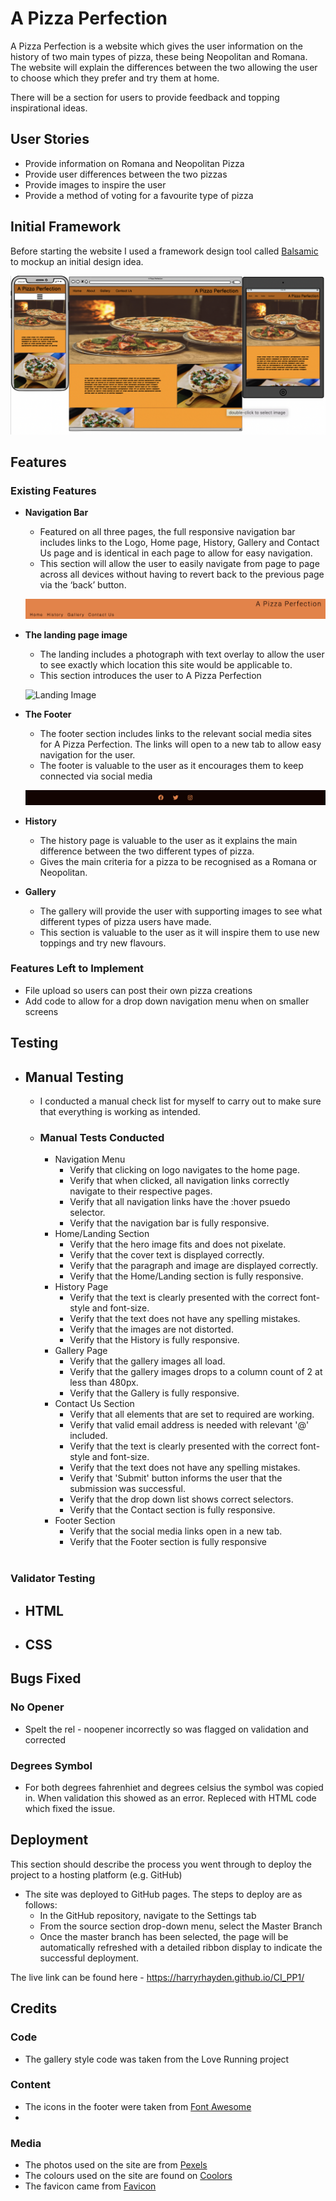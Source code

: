 # A Pizza Perfection

A Pizza Perfection is a website which gives the user information on the history of two main types of pizza, these being Neopolitan and Romana. The website will explain the differences between the two allowing the user to choose which they prefer and try them at home.

There will be a section for users to provide feedback and topping inspirational ideas.

## User Stories

- Provide information on Romana and Neopolitan Pizza
- Provide user differences between the two pizzas
- Provide images to inspire the user
- Provide a method of voting for a favourite type of pizza

## Initial Framework

Before starting the website I used a framework design tool called [Balsamic](https://balsamiq.com/) to mockup an initial design idea.

![Mock up](docs/images/Responsive_mock.png)

## Features 

### Existing Features

- __Navigation Bar__

  - Featured on all three pages, the full responsive navigation bar includes links to the Logo, Home page, History, Gallery and Contact Us page and is identical in each page to allow for easy navigation.
  - This section will allow the user to easily navigate from page to page across all devices without having to revert back to the previous page via the ‘back’ button. 

  ![Navigation Bar](docs/images/Nav_bar.png)

- __The landing page image__

  - The landing includes a photograph with text overlay to allow the user to see exactly which location this site would be applicable to. 
  - This section introduces the user to A Pizza Perfection

  ![Landing Image](docs/images/landing_image.png)

- __The Footer__ 

  - The footer section includes links to the relevant social media sites for A Pizza Perfection. The links will open to a new tab to allow easy navigation for the user. 
  - The footer is valuable to the user as it encourages them to keep connected via social media

  ![Footer](docs/images/footer.png)

- __History__

  - The history page is valuable to the user as it explains the main difference between the two different types of pizza. 
  - Gives the main criteria for a pizza to be recognised as a Romana or Neopolitan.

- __Gallery__

  - The gallery will provide the user with supporting images to see what different types of pizza users have made. 
  - This section is valuable to the user as it will inspire them to use new toppings and try new flavours.


### Features Left to Implement

- File upload so users can post their own pizza creations
- Add code to allow for a drop down navigation menu when on smaller screens

## Testing 

* ## Manual Testing
    * I conducted a manual check list for myself to carry out to make sure that everything is working as intended.


   * ### Manual Tests Conducted
      * Navigation Menu
        * Verify that clicking on logo navigates to the home page.
        * Verify that when clicked, all navigation links correctly navigate to their respective pages.
        * Verify that all navigation links have the :hover psuedo selector.
        * Verify that the navigation bar is fully responsive.
      * Home/Landing Section
        * Verify that the hero image fits and does not pixelate.
        * Verify that the cover text is displayed correctly.
        * Verify that the paragraph and image are displayed correctly.
        * Verify that the Home/Landing section is fully responsive.
      * History Page
        * Verify that the text is clearly presented with the correct font-style and font-size.
        * Verify that the text does not have any spelling mistakes.
        * Verify that the images are not distorted.
        * Verify that the History is fully responsive.
      * Gallery Page
        * Verify that the gallery images all load.
        * Verify that the gallery images drops to a column count of 2 at less than 480px.
        * Verify that the Gallery is fully responsive.
      * Contact Us Section
        * Verify that all elements that are set to required are working.
        * Verify that valid email address is needed with relevant '@' included.
        * Verify that the text is clearly presented with the correct font-style and font-size.
        * Verify that the text does not have any spelling mistakes.
        * Verify that 'Submit' button informs the user that the submission was successful.
        * Verify that the drop down list shows correct selectors.
        * Verify that the Contact section is fully responsive.
      * Footer Section
        * Verify that the social media links open in a new tab.
        * Verify that the Footer section is fully responsive
        <br /><br />


### Validator Testing 

- HTML
  - 
- CSS
  -
  

## Bugs Fixed

### No Opener
  * Spelt the rel - noopener incorrectly so was flagged on validation and corrected

### Degrees Symbol
  * For both degrees fahrenhiet and degrees celsius the symbol was copied in. When validation this showed as an error. Repleced with HTML code which fixed the issue.

## Deployment

This section should describe the process you went through to deploy the project to a hosting platform (e.g. GitHub) 

- The site was deployed to GitHub pages. The steps to deploy are as follows: 
  - In the GitHub repository, navigate to the Settings tab 
  - From the source section drop-down menu, select the Master Branch
  - Once the master branch has been selected, the page will be automatically refreshed with a detailed ribbon display to indicate the successful deployment. 

The live link can be found here - https://harryrhayden.github.io/CI_PP1/


## Credits 

### Code

- The gallery style code was taken from the Love Running project

### Content 

- The icons in the footer were taken from [Font Awesome](https://fontawesome.com/)
- 

### Media

- The photos used on the site are from [Pexels](https://www.pexels.com/)
- The colours used on the site are found on [Coolors](https://coolors.co/)
- The favicon came from [Favicon](https://favicon.io/)